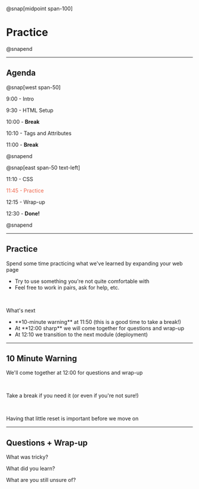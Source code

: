 @snap[midpoint span-100]

# Practice

@snapend

---

## Agenda

@snap[west span-50]

9:00  - Intro

9:30  - HTML Setup

10:00  - **Break**

10:10  - Tags and Attributes

11:00 - **Break**

@snapend

@snap[east span-50 text-left]

11:10 - CSS

<span style="color: #EF654A">11:45 - Practice</span>

12:15 - Wrap-up

12:30 - **Done!**

@snapend

---

## Practice

Spend some time practicing what we've learned by expanding your web page
<ul class="small">
<li>Try to use something you're not quite comfortable with</li>
<li>Feel free to work in pairs, ask for help, etc.</li>
</ul>

<br>

What's next
<ul class="small">
<li>**10-minute warning** at 11:50 (this is a good time to take a break!)</li>
<li>At **12:00 sharp** we will come together for questions and wrap-up</li>
<li>At 12:10 we transition to the next module (deployment)</li>
</ul>

---

## 10 Minute Warning

We'll come together at 12:00 for questions and wrap-up

<br>

Take a break if you need it (or even if you're not sure!)

<br>

Having that little reset is important before we move on

---

## Questions + Wrap-up

What was tricky?

What did you learn?

What are you still unsure of?